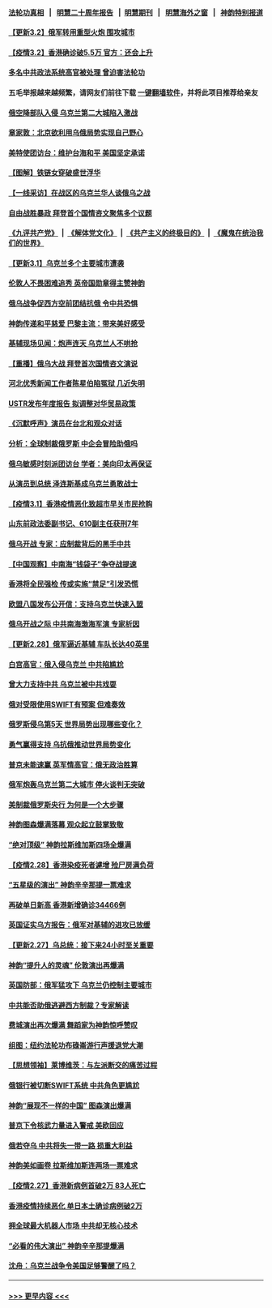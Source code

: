 #### [法轮功真相](https://github.com/gfw-breaker/truth/blob/master/README.md?t=0) &nbsp;&nbsp;|&nbsp;&nbsp; [明慧二十周年报告](https://github.com/gfw-breaker/mh-reports/blob/master/README.md?t=0) &nbsp;&nbsp;|&nbsp;&nbsp;[明慧期刊](https://github.com/gfw-breaker/mh-qikan) &nbsp;&nbsp;|&nbsp;&nbsp; [明慧海外之窗](https://github.com/gfw-breaker/mh-news/blob/master/README.md?t=0) &nbsp;&nbsp;|&nbsp;&nbsp; [神韵特别报道](https://github.com/gfw-breaker/mh-news/blob/master/shenyun.md?t=0)
#### [【更新3.2】俄军转用重型火炮 围攻城市](../pages/nf4514/n13616592.md?t=03030401) 
#### [【疫情3.2】香港确诊破5.5万 官方：还会上升](../pages/nf4514/n13616098.md?t=03030401) 
#### [多名中共政法系统高官被处理 曾迫害法轮功](../pages/nf4514/n13615955.md?t=03030401) 
#### 五毛举报越来越频繁，请网友们前往下载 [一键翻墙软件](https://github.com/gfw-breaker/ssr-accounts)，并将此项目推荐给亲友
#### [俄空降部队入侵 乌克兰第二大城陷入激战](../pages/nf4514/n13615765.md?t=03030401) 
#### [章家敦：北京欲利用乌俄局势实现自己野心](../pages/nf4514/n13615057.md?t=03030401) 
#### [美特使团访台：维护台海和平 美国坚定承诺](../pages/nf4514/n13615461.md?t=03030401) 
#### [【图解】铁链女穿破盛世浮华](../pages/nf4514/n13614870.md?t=03030401) 
#### [【一线采访】在战区的乌克兰华人谈俄乌之战](../pages/nf4514/n13615277.md?t=03030401) 
#### [自由战胜暴政 拜登首个国情咨文聚焦多个议题](../pages/nf4514/n13615070.md?t=03030401) 
#### [《九评共产党》](https://github.com/begood0513/9ping.md/blob/master/README.md) &nbsp;|&nbsp; [《解体党文化》](../../../../jtdwh.md/blob/master/README.md)  &nbsp;|&nbsp; [《共产主义的终极目的》](../../../../gczydzjmd.md/blob/master/README.md) &nbsp;|&nbsp; [《魔鬼在统治我们的世界》](../../../../mgztzwmdsj.md/blob/master/README.md) 
#### [【更新3.1】乌克兰多个主要城市遭袭](../pages/nf4514/n13613908.md?t=03030401) 
#### [伦敦人不畏困难追秀 英帝国勋章得主赞神韵](../pages/nf4514/n13615103.md?t=03030401) 
#### [俄乌战争促西方空前团结抗俄 令中共恐惧](../pages/nf4514/n13614836.md?t=03030401) 
#### [神韵传递和平慈爱 巴黎主流：带来美好感受](../pages/nf4514/n13615083.md?t=03030401) 
#### [基辅现场见闻：炮声连天 乌克兰人不哄抢](../pages/nf4514/n13614528.md?t=03030401) 
#### [【重播】俄乌大战 拜登首次国情咨文演说](../pages/nf4514/n13614595.md?t=03030401) 
#### [河北优秀新闻工作者陈星伯陷冤狱 几近失明](../pages/nf4514/n13611204.md?t=03030401) 
#### [USTR发布年度报告 拟调整对华贸易政策](../pages/nf4514/n13614438.md?t=03030401) 
#### [《沉默呼声》演员在台北和观众对话](../pages/nf4514/n13612434.md?t=03030401) 
#### [分析：全球制裁俄罗斯 中企会冒险助俄吗](../pages/nf4514/n13614307.md?t=03030401) 
#### [俄乌敏感时刻派团访台 学者：美向印太再保证](../pages/nf4514/n13613722.md?t=03030401) 
#### [从演员到总统 泽连斯基成乌克兰勇敢战士](../pages/nf4514/n13614082.md?t=03030401) 
#### [【疫情3.1】香港疫情恶化致超市早关市民抢购](../pages/nf4514/n13613791.md?t=03030401) 
#### [山东前政法委副书记、610副主任获刑7年](../pages/nf4514/n13613702.md?t=03030401) 
#### [俄乌开战 专家：应制裁背后的黑手中共](../pages/nf4514/n13613568.md?t=03030401) 
#### [【中国观察】中南海“钱袋子”争夺战提速](../pages/nf4514/n13613366.md?t=03030401) 
#### [香港将全民强检 传或实施“禁足”引发恐慌](../pages/nf4514/n13613456.md?t=03030401) 
#### [欧盟八国发布公开信：支持乌克兰快速入盟](../pages/nf4514/n13613287.md?t=03030401) 
#### [俄乌开战之际 中共南海渤海军演 专家析因](../pages/nf4514/n13612549.md?t=03030401) 
#### [【更新2.28】俄军逼近基辅 车队长达40英里](../pages/nf4514/n13611283.md?t=03030401) 
#### [白宫高官：俄入侵乌克兰 中共陷尴尬](../pages/nf4514/n13612485.md?t=03030401) 
#### [曾大力支持中共 乌克兰被中共戏耍](../pages/nf4514/n13612650.md?t=03030401) 
#### [俄对受限使用SWIFT有预案 但难奏效](../pages/nf4514/n13612499.md?t=03030401) 
#### [俄罗斯侵乌第5天 世界局势出现哪些变化？](../pages/nf4514/n13611950.md?t=03030401) 
#### [勇气赢得支持 乌抗俄推动世界局势变化](../pages/nf4514/n13612307.md?t=03030401) 
#### [普京未能速赢 英军情高官：俄无政治胜算](../pages/nf4514/n13612266.md?t=03030401) 
#### [俄军炮轰乌克兰第二大城市 停火谈判无突破](../pages/nf4514/n13612087.md?t=03030401) 
#### [美制裁俄罗斯央行 为何是一个大步骤](../pages/nf4514/n13612089.md?t=03030401) 
#### [神韵图森爆满落幕 观众起立鼓掌致敬](../pages/nf4514/n13611640.md?t=03030401) 
#### [“绝对顶级” 神韵拉斯维加斯四场全爆满](../pages/nf4514/n13611300.md?t=03030401) 
#### [【疫情2.28】香港染疫死者遽增 殓尸房满负荷](../pages/nf4514/n13610894.md?t=03030401) 
#### [“五星级的演出” 神韵辛辛那提一票难求](../pages/nf4514/n13610882.md?t=03030401) 
#### [再破单日新高 香港新增确诊34466例](../pages/nf4514/n13610831.md?t=03030401) 
#### [英国证实乌方报告：俄军对基辅的进攻已放缓](../pages/nf4514/n13610884.md?t=03030401) 
#### [【更新2.27】乌总统：接下来24小时至关重要](../pages/nf4514/n13607661.md?t=03030401) 
#### [神韵“提升人的灵魂” 伦敦演出再爆满](../pages/nf4514/n13610594.md?t=03030401) 
#### [英国防部：俄军猛攻下 乌克兰仍控制主要城市](../pages/nf4514/n13610481.md?t=03030401) 
#### [中共能否助俄逃避西方制裁？专家解读](../pages/nf4514/n13609307.md?t=03030401) 
#### [费城演出再次爆满 舞蹈家为神韵惊呼赞叹](../pages/nf4514/n13610117.md?t=03030401) 
#### [组图：纽约法轮功布碌崙游行声援退党大潮](../pages/nf4514/n13609768.md?t=03030401) 
#### [【思想领袖】莱博维茨：与左派断交的痛苦过程](../pages/nf4514/n13594447.md?t=03030401) 
#### [俄银行被切断SWIFT系统 中共角色更尴尬](../pages/nf4514/n13609576.md?t=03030401) 
#### [神韵“展现不一样的中国” 图森演出爆满](../pages/nf4514/n13608615.md?t=03030401) 
#### [普京下令核武力量进入警戒 美欧回应](../pages/nf4514/n13609108.md?t=03030401) 
#### [俄若夺乌 中共将失一带一路 损重大利益](../pages/nf4514/n13608949.md?t=03030401) 
#### [神韵美如画卷 拉斯维加斯连两场一票难求](../pages/nf4514/n13608748.md?t=03030401) 
#### [【疫情2.27】香港新病例首破2万 83人死亡](../pages/nf4514/n13608355.md?t=03030401) 
#### [香港疫情持续恶化 单日本土确诊病例破2万](../pages/nf4514/n13608781.md?t=03030401) 
#### [拥全球最大机器人市场 中共却无核心技术](../pages/nf4514/n13608785.md?t=03030401) 
#### [“必看的伟大演出” 神韵辛辛那提爆满](../pages/nf4514/n13608575.md?t=03030401) 
#### [沈舟：乌克兰战争令美国足够警醒了吗？](../pages/nf4514/n13607475.md?t=03030401) 

----
#### [ >>> 更早内容 <<< ](../indexes/nf4514-earlier.md)
